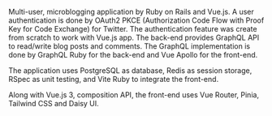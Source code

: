Multi-user, microblogging application by Ruby on Rails and Vue.js.
A user authentication is done by OAuth2 PKCE (Authorization Code Flow with Proof Key for Code Exchange) for Twitter.
The authentication feature was create from scratch to work with Vue.js app.
The back-end provides GraphQL API to read/write blog posts and comments.
The GraphQL implementation is done by GraphQL Ruby for the back-end and Vue Apollo for the front-end.

The application uses PostgreSQL as database, Redis as session storage, RSpec as unit testing,
and Vite Ruby to integrate the front-end.

Along with Vue.js 3, composition API, the front-end uses Vue Router, Pinia, Tailwind CSS and Daisy UI.
